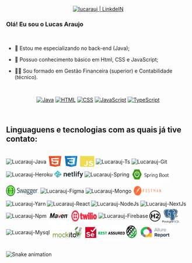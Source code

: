 <p align="center"><a href="https://www.linkedin.com/in/lucarauj"><img alt="lucarauj | LinkdeIN" width="50px" src="https://user-images.githubusercontent.com/43545812/144035037-0f415fc7-9f96-4517-a370-ccc6e78a714b.png" /></a></p>

### Olá! Eu sou o Lucas Araujo 

<br>

- 📖 Estou me especializando no back-end (Java);

- 🎨 Possuo conhecimento básico em Html, CSS e JavaScript;

- 👨‍🎓 Sou formado em Gestão Financeira (superior) e Contabilidade (técnico).

<br>

<p align="center">
<a href="https://github.com/lucarauj?tab=repositories&q=&type=&language=java&sort="><img src="https://img.shields.io/badge/java-%23ED8B00.svg?style=for-the-badge&logo=java&logoColor=white" alt="Java"/></a>
<a href="https://github.com/lucarauj?tab=repositories&q=&type=&language=html&sort="><img src="https://img.shields.io/badge/HTML5-E34F26?style=for-the-badge&logo=html5&logoColor=white" alt="HTML"/></a>
<a href="https://github.com/lucarauj?tab=repositories&q=&type=&language=css&sort="><img src="https://img.shields.io/badge/CSS-239120?&style=for-the-badge&logo=css3&logoColor=white" alt="CSS"/></a>
<a href="https://github.com/lucarauj?tab=repositories&q=&type=&language=javascript&sort="><img src="https://img.shields.io/badge/JavaScript-F7DF1E?style=for-the-badge&logo=javascript&logoColor=black" alt="JavaScript"/></a>
<a href="https://github.com/lucarauj?tab=repositories&q=&type=&language=typescript&sort="><img src="https://img.shields.io/badge/TypeScript-E34F26?style=for-the-badge&logo=typescript&logoColor=green" alt="TypeScript"/></a>
</p>
  
<br>

## Linguaguens e tecnologias com as quais já tive contato:
 
<div style="display: inline_block"><br>
  <img align="center" alt="Lucarauj-Java" height="30" width="40" src="https://cdn.jsdelivr.net/gh/devicons/devicon/icons/java/java-original.svg">
  <img align="center" alt="Lucarauj-HTML" height="30" width="40" src="https://raw.githubusercontent.com/devicons/devicon/master/icons/html5/html5-original.svg">
  <img align="center" alt="Lucarauj-CSS" height="30" width="40" src="https://raw.githubusercontent.com/devicons/devicon/master/icons/css3/css3-original.svg">
  <img align="center" alt="Lucarauj-Js" height="30" width="40" src="https://raw.githubusercontent.com/devicons/devicon/master/icons/javascript/javascript-plain.svg">
  <img align="center" alt="Lucarauj-Ts" height="30" width="40" src="https://cdn.jsdelivr.net/gh/devicons/devicon/icons/typescript/typescript-original.svg">
  <img align="center" alt="Lucarauj-Git" height="30" width="40" src="https://cdn.jsdelivr.net/gh/devicons/devicon/icons/git/git-original.svg">
  <img align="center" alt="Lucarauj-Heroku" height="30" width="40" src="https://cdn.jsdelivr.net/gh/devicons/devicon/icons/heroku/heroku-plain.svg">
  <img align="center" alt="Lucarauj-Netlify" height="20" width="80" src="https://github.com/lucarauj/assets/blob/main/Netlify.png">
  <img align="center" alt="Lucarauj-Spring" height="30" width="40" src="https://cdn.jsdelivr.net/gh/devicons/devicon/icons/spring/spring-original.svg">
  <img align="center" alt="Lucarauj-SpringBoot" height="40" width="110" src="https://github.com/lucarauj/assets/blob/main/SpringBoot.jpeg">
  <img align="center" alt="Lucarauj-Swagger" height="30" width="90" src="https://github.com/lucarauj/assets/blob/main/Swagger.png">
  <img align="center" alt="Lucarauj-Figma" height="30" width="40" src="https://cdn.jsdelivr.net/gh/devicons/devicon/icons/figma/figma-original.svg">
  <img align="center" alt="Lucarauj-Mongo" height="30" width="40" src="https://cdn.jsdelivr.net/gh/devicons/devicon/icons/mongodb/mongodb-original.svg">
  <img align="center" alt="Lucarauj-Postman" height="50" width="80" src="https://github.com/lucarauj/assets/blob/main/postman.png">
  <img align="center" alt="Lucarauj-Yarn" height="50" width="60" src="https://cdn.jsdelivr.net/gh/devicons/devicon/icons/yarn/yarn-original-wordmark.svg">
  <img align="center" alt="Lucarauj-React" height="30" width="40" src="https://cdn.jsdelivr.net/gh/devicons/devicon/icons/react/react-original-wordmark.svg">
  <img align="center" alt="Lucarauj-NodeJs" height="30" width="40" src="https://cdn.jsdelivr.net/gh/devicons/devicon/icons/nodejs/nodejs-plain.svg">
  <img align="center" alt="Lucarauj-NextJs" height="30" width="40" src="https://cdn.jsdelivr.net/gh/devicons/devicon/icons/nextjs/nextjs-original-wordmark.svg">
  <img align="center" alt="Lucarauj-Npm" height="40" width="50" src="https://cdn.jsdelivr.net/gh/devicons/devicon/icons/npm/npm-original-wordmark.svg">
  <img align="center" alt="Lucarauj-Maven" height="50" width="60" src="https://github.com/lucarauj/assets/blob/main/Maven-Apache.svg">
  <img align="center" alt="Lucarauj-Twilio" height="30" width="70" src="https://github.com/lucarauj/assets/blob/main/Twilio.png">
  <img align="center" alt="Lucarauj-Firebase" height="50" width="60" src="https://cdn.jsdelivr.net/gh/devicons/devicon/icons/firebase/firebase-plain-wordmark.svg">
  <img align="center" alt="Lucarauj-H2" height="30" width="30" src="https://github.com/lucarauj/assets/blob/main/H2.png">
  <img align="center" alt="Lucarauj-Postgresql" height="40" width="50" src="https://github.com/lucarauj/assets/blob/main/postgresql.svg">
  <img align="center" alt="Lucarauj-Mysql" height="50" width="70" src="https://cdn.jsdelivr.net/gh/devicons/devicon/icons/mysql/mysql-original-wordmark.svg">
  <img align="center" alt="Lucarauj-Mockito" height="40" width="90" src="https://github.com/lucarauj/assets/blob/main/mockito.png">
  <img align="center" alt="Lucarauj-Selenium" height="30" width="30" src="https://github.com/lucarauj/assets/blob/main/SeleniumWebDriver.png"/>
  <img align="center" alt="Lucarauj-RestAssured" height="40" width="110" src="https://github.com/lucarauj/assets/blob/main/RestAssured.jpeg"/>  
  <img align="center" alt="Lucarauj-Allure" height="40" width="90" src="https://github.com/lucarauj/assets/blob/main/AllureReport.jpg"/>
 
</div>
  
<br>
  
![Snake animation](https://github.com/lucarauj/lucarauj/blob/output/github-contribution-grid-snake.svg)

